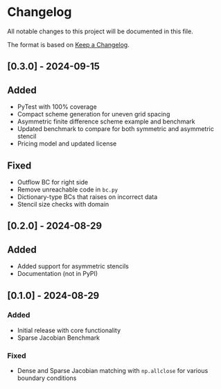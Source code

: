 # Changelog

All notable changes to this project will be documented in this file.

The format is based on [Keep a Changelog](https://keepachangelog.com/en/1.0.0/).

## [0.3.0] - 2024-09-15
## Added
- PyTest with 100% coverage
- Compact scheme generation for uneven grid spacing
- Asymmetric finite difference scheme example and benchmark
- Updated benchmark to compare for both symmetric and asymmetric stencil
- Pricing model and updated license

## Fixed
- Outflow BC for right side
- Remove unreachable code in `bc.py`
- Dictionary-type BCs that raises on incorrect data
- Stencil size checks with domain


## [0.2.0] - 2024-08-29
## Added
- Added support for asymmetric stencils
- Documentation (not in PyPI)


## [0.1.0] - 2024-08-29
### Added
- Initial release with core functionality
- Sparse Jacobian Benchmark

### Fixed
- Dense and Sparse Jacobian matching with `np.allclose` for various boundary conditions


